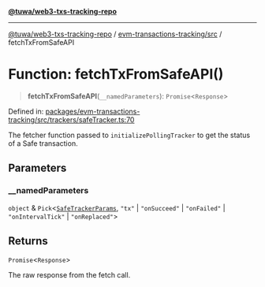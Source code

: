 [**@tuwa/web3-txs-tracking-repo**](../../../README.md)

***

[@tuwa/web3-txs-tracking-repo](../../../README.md) / [evm-transactions-tracking/src](../README.md) / fetchTxFromSafeAPI

# Function: fetchTxFromSafeAPI()

> **fetchTxFromSafeAPI**(`__namedParameters`): `Promise`\<`Response`\>

Defined in: [packages/evm-transactions-tracking/src/trackers/safeTracker.ts:70](https://github.com/TuwaIO/web3-transactions-tracking/blob/main/packages/evm-transactions-tracking/src/trackers/safeTracker.ts#L70)

The fetcher function passed to `initializePollingTracker` to get the status of a Safe transaction.

## Parameters

### \_\_namedParameters

`object` & `Pick`\<[`SafeTrackerParams`](../type-aliases/SafeTrackerParams.md), `"tx"` \| `"onSucceed"` \| `"onFailed"` \| `"onIntervalTick"` \| `"onReplaced"`\>

## Returns

`Promise`\<`Response`\>

The raw response from the fetch call.
